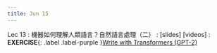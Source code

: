 ```yaml
---
title: Jun 15
---
```


Lec 13
: 機器如何理解人類語言？自然語言處理（二）
  : [slides] [videos]
  : **EXERCISE**{: .label .label-purple }[Write with Transformers (GPT-2)](https://transformer.huggingface.co/doc/gpt2-large)
